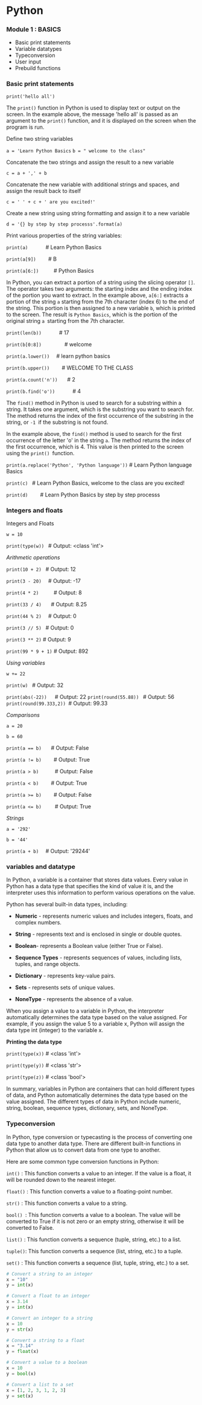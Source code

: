 #   Python

### Module 1 : BASICS
- Basic print statements 
- Variable datatypes
- Typeconversion 
- User input 
- Prebuild functions


### Basic print statements

`` print('hello all') ``

The `print()` function in Python is used to display text or output on the screen. In the example above, the message 'hello all' is passed as an argument to the `print()` function, and it is displayed on the screen when the program is run.


Define two string variables

``a = 'Learn Python Basics``
``b = " welcome to the class"``

Concatenate the two strings and assign the result to a new variable

``c = a + ',' + b``

Concatenate the new variable with additional strings and spaces, and assign the result back to itself

``c = ' ' + c + ' are you excited!' ``

Create a new string using string formatting and assign it to a new variable

``d = '{} by step by step processs'.format(a) ``

Print various properties of the string variables:

``print(a)      ``                    # Learn Python Basics

``print(a[9])    ``                   # B

``print(a[6:])     ``                 # Python Basics

In Python, you can extract a portion of a string using the slicing operator `[]`. The operator takes two arguments: the starting index and the ending index of the portion you want to extract. In the example above, `a[6:]` extracts a portion of the string `a` starting from the 7th character (index 6) to the end of the string. This portion is then assigned to a new variable `b`, which is printed to the screen. The result is `Python Basics`, which is the portion of the original string `a `starting from the 7th character.

``print(len(b))      ``               # 17

``print(b[0:8])        ``             #  welcome

``print(a.lower())  ``                # learn python basics

``print(b.upper())    ``              #  WELCOME TO THE CLASS

``print(a.count('n'))   ``            # 2

``print(b.find('o'))      ``          # 4

The `find()` method in Python is used to search for a substring within a string. It takes one argument, which is the substring you want to search for. The method returns the index of the first occurrence of the substring in the string, or `-1 `if the substring is not found.

In the example above, the `find()` method is used to search for the first occurrence of the letter 'o' in the string `a`. The method returns the index of the first occurrence, which is 4. This value is then printed to the screen using the `print() `function.

``print(a.replace('Python', 'Python language'))``   # Learn Python language Basics

``print(c) ``                         #  Learn Python Basics, welcome to the class are you excited!

``print(d)    ``                      # Learn Python Basics by step by step processs

### Integers and floats 

Integers and Floats

`w = 10`

`print(type(w)) `  # Output: <class 'int'>

*Arithmetic operations*

`print(10 + 2) `    # Output: 12

`print(3 - 20)  `   # Output: -17

`print(4 * 2)     ` # Output: 8

`print(33 / 4)   `  # Output: 8.25

`print(44 % 2)  `   # Output: 0

`print(3 // 5) `    # Output: 0

`print(3 ** 2)`     # Output: 9

`print(99 * 9 + 1)` # Output: 892

*Using variables* 

`w += 22`

`print(w) `         # Output: 32

`print(abs(-22))   `# Output: 22
`print(round(55.88)) `   # Output: 56
`print(round(99.333,2)) `# Output: 99.33

*Comparisons*

`a = 20`

`b = 60`

`print(a == b)   `  # Output: False

`print(a != b)    ` # Output: True

`print(a > b)      `# Output: False

`print(a < b)    `  # Output: True

`print(a >= b)    ` # Output: False

`print(a <= b)     `# Output: True

*Strings*

`a = '292' `

`b = '44' `

`print(a + b)  `    # Output: '29244'

### variables and datatype

In Python, a variable is a container that stores data values. Every value in Python has a data type that specifies the kind of value it is, and the interpreter uses this information to perform various operations on the value.

Python has several built-in data types, including:

- **Numeric** - represents numeric values and includes integers, floats, and complex numbers.

- **String** - represents text and is enclosed in single or double quotes.

- **Boolean**- represents a Boolean value (either True or False).

- **Sequence Types** - represents sequences of values, including lists, tuples, and range objects.

- **Dictionary** - represents key-value pairs.

- **Sets** - represents sets of unique values.

- **NoneType** - represents the absence of a value.

When you assign a value to a variable in Python, the interpreter automatically determines the data type based on the value assigned. For example, if you assign the value 5 to a variable x, Python will assign the data type int (integer) to the variable x.


**Printing the data type**

`print(type(x))` # <class 'int'>

`print(type(y))` # <class 'str'>

`print(type(z))` # <class 'bool'>

In summary, variables in Python are containers that can hold different types of data, and Python automatically determines the data type based on the value assigned. The different types of data in Python include numeric, string, boolean, sequence types, dictionary, sets, and NoneType.

### Typeconversion 

In Python, type conversion or typecasting is the process of converting one data type to another data type. There are different built-in functions in Python that allow us to convert data from one type to another.

Here are some common type conversion functions in Python:

`int()` : This function converts a value to an integer. If the value is a float, it will be rounded down to the nearest integer.

`float()` : This function converts a value to a floating-point number.

`str()` : This function converts a value to a string.

`bool() `: This function converts a value to a boolean. The value will be converted to True if it is not zero or an empty string, otherwise it will be converted to False.

`list()` : This function converts a sequence (tuple, string, etc.) to a list.

` tuple() `: This function converts a sequence (list, string, etc.) to a tuple.

`set()` : This function converts a sequence (list, tuple, string, etc.) to a set.

``` py
# Convert a string to an integer
x = "10"
y = int(x)

# Convert a float to an integer
x = 3.14
y = int(x)

# Convert an integer to a string
x = 10
y = str(x)

# Convert a string to a float
x = "3.14"
y = float(x)

# Convert a value to a boolean
x = 10
y = bool(x)

# Convert a list to a set
x = [1, 2, 3, 1, 2, 3]
y = set(x)
```
